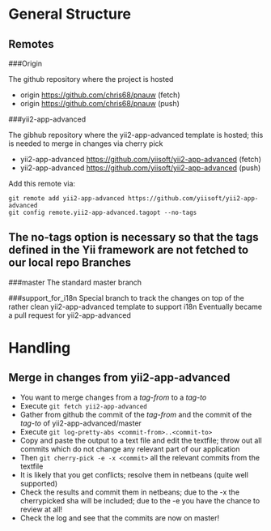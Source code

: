General Structure
=================

Remotes
-------

###Origin

The github repository where the project is hosted

 * origin	https://github.com/chris68/pnauw (fetch)
 * origin	https://github.com/chris68/pnauw (push)

###yii2-app-advanced

The gibhub repository where the yii2-app-advanced template is hosted; this is needed to merge in changes via cherry pick

 * yii2-app-advanced	https://github.com/yiisoft/yii2-app-advanced (fetch)
 * yii2-app-advanced	https://github.com/yiisoft/yii2-app-advanced (push)

Add this remote via:
```
git remote add yii2-app-advanced https://github.com/yiisoft/yii2-app-advanced
git config remote.yii2-app-advanced.tagopt --no-tags
```
The no-tags option is necessary so that the tags defined in the Yii framework are not fetched to our local repo
Branches
--------

###master
The standard master branch

###support_for_i18n
Special branch to track the changes on top of the rather clean yii2-app-advanced template to support i18n
Eventually became a pull request for yii2-app-advanced

Handling
========

Merge in changes from yii2-app-advanced
---------------------------------------

 * You want to merge changes from a *tag-from* to a *tag-to*
 * Execute `git fetch yii2-app-advanced`
 * Gather from github the commit of the *tag-from* and the commit of the *tag-to* of yii2-app-advanced/master
 * Execute `git log-pretty-abs <commit-from>..<commit-to>`
 * Copy and paste the output to a text file and edit the textfile; throw out all commits which do not change any relevant part of our application
 * Then `git cherry-pick -e -x <commit>` all the relevant commits from the textfile
 * It is likely that you get conflicts; resolve them in netbeans (quite well supported)
 * Check the results and commit them in netbeans; due to the -x the cherrypicked sha will be included; due to the -e you have the chance to review at all!
 * Check the log and see that the commits are now on master!

